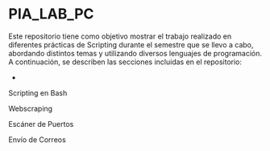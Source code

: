 # PIA_LAB_PC
Este repositorio tiene como objetivo mostrar el trabajo realizado en diferentes prácticas de Scripting durante el semestre que se llevo a cabo, abordando distintos temas y utilizando diversos lenguajes de programación. A continuación, se describen las secciones incluidas en el repositorio:

-

Scripting en Bash

Webscraping

Escáner de Puertos

Envío de Correos
